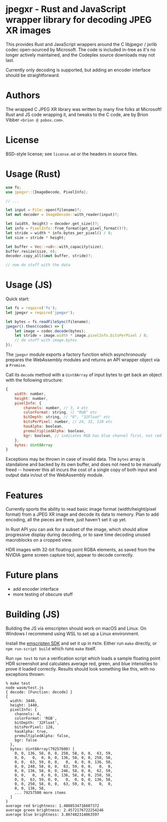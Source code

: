 # jpegxr - Rust and JavaScript wrapper library for decoding JPEG XR images

This provides Rust and JavaScript wrappers around the C libjpegxr / jxrlib codec open-sourced by Microsoft. The code is included in-tree as it's no longer actively maintained, and the Codeplex source downloads may not last.

Currently only decoding is supported, but adding an encoder interface should be straightforward.

# Authors

The wrapped C JPEG XR library was written by many fine folks at Microsoft!
Rust and JS code wrapping it, and tweaks to the C code, are by Brion Vibber `<brion @ pobox.com>`.

# License

BSD-style license; see `license.md` or the headers in source files.

# Usage (Rust)

```rust
use fs;
use jpegxr::{ImageDecode, PixelInfo};

// ...

let input = File::open(filename)?;
let mut decoder = ImageDecode::with_reader(input)?;

let (width, height) = decoder.get_size()?;
let info = PixelInfo::from_format(get_pixel_format()?);
let stride = width * info.bytes_per_pixel() / 8;
let size = stride * height;

let buffer = Vec::<u8>::with_capacity(size);
buffer.resize(size, 0);
decoder.copy_all(&mut buffer, stride)?;

// now do stuff with the data
```

# Usage (JS)

Quick start:

```js
let fs = require('fs');
let jpegxr = require('jpegxr');

let bytes = fs.readFileSync(filename);
jpegxr().then((codec) => {
    let image = codec.decode(bytes);
    let stride = image.width * image.pixelInfo.bitsPerPixel / 8;
    // do stuff with image.bytes
});
```

The `jpegxr` module exports a factory function which asynchronously prepares the WebAssembly modules and returns an API wrapper object via a `Promise`.

Call its `decode` method with a `Uint8Array` of input bytes to get back an object with the following structure:

```js
{
    width: number,
    height: number,
    pixelInfo: {
        channels: number, // 3, 4 etc
        colorFormat: string, // "RGB" etc
        bitDepth: string, // "8", "32Float" etc
        bitsPerPixel: number, // 24, 32, 128 etc
        hasAlpha: boolean,
        premultipliedAlpha: boolean,
        bgr: boolean, // indicates RGB has blue channel first, not red
    },
    bytes: Uint8Array
}
```

Exceptions may be thrown in case of invalid data. The `bytes` array is standalone and backed by its own buffer, and does not need to be manually freed -- however this all incurs the cost of a single copy of both input and output data in/out of the WebAssembly module.


# Features

Currently sports the ability to read basic image format (width/height/pixel format) from a JPEG XR image and decode its data to memory. Plan to add encoding, all the pieces are there, just haven't set it up yet.

In Rust API you can ask for a subset of the image, which should allow progressive display during decoding, or to save time decoding unused macroblocks on a cropped view.

HDR images with 32-bit floating point RGBA elements, as saved from the NVIDIA game screen capture tool, appear to decode correctly.


# Future plans

* add encoder interface
* more testing of obscure stuff


# Building (JS)

Building the JS via emscripten should work on macOS and Linux. On Windows I recommend using WSL to set up a Linux environment.

Install the [emscripten SDK](https://emscripten.org/) and set it up in `PATH`. Either run `make` directly, or `npm run-script build` which runs `make` itself.

Run `npm test` to run a verification script which loads a sample floating point HDR screenshot and calculates average red, green, and blue intensities to prove it loaded correctly. Results should look something like this, with no exceptions thrown:

```
% make test
node wasm/test.js
{ decode: [Function: decode] }
{
  width: 3440,
  height: 1440,
  pixelInfo: {
    channels: 4,
    colorFormat: 'RGB',
    bitDepth: '32Float',
    bitsPerPixel: 128,
    hasAlpha: true,
    premultipledAlpha: false,
    bgr: false
  },
  bytes: Uint8Array(79257600) [
    0, 0, 136, 58, 0, 0, 250, 58, 0, 0,  63, 59,
    0, 0,   0,  0, 0, 0, 136, 58, 0, 0, 250, 58,
    0, 0,  63, 59, 0, 0,   0,  0, 0, 0, 136, 58,
    0, 0, 248, 58, 0, 0,  63, 59, 0, 0,   0,  0,
    0, 0, 136, 58, 0, 0, 246, 58, 0, 0,  62, 59,
    0, 0,   0,  0, 0, 0, 136, 58, 0, 0, 250, 58,
    0, 0,  63, 59, 0, 0,   0,  0, 0, 0, 136, 58,
    0, 0, 250, 58, 0, 0,  63, 59, 0, 0,   0,  0,
    0, 0, 136, 58,
    ... 79257500 more items
  ]
}
average red brightness: 1.4860534716607372
average green brightness: 2.4572176722254246
average blue brightness: 3.867482314063597
```


